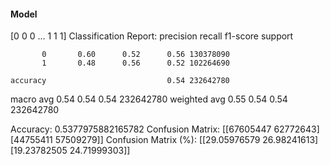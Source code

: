#### Model
[0 0 0 ... 1 1 1]
Classification Report:
              precision    recall  f1-score   support

           0       0.60      0.52      0.56 130378090
           1       0.48      0.56      0.52 102264690

    accuracy                           0.54 232642780
   macro avg       0.54      0.54      0.54 232642780
weighted avg       0.55      0.54      0.54 232642780

Accuracy: 0.5377975882165782
Confusion Matrix:
[[67605447 62772643]
 [44755411 57509279]]
Confusion Matrix (%):
[[29.05976579 26.98241613]
 [19.23782505 24.71999303]]
